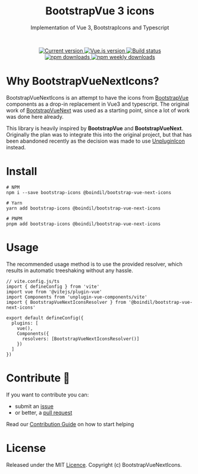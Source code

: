 <h1 align="center">BootstrapVue 3 icons</h1>
<p align="center">Implementation of Vue 3, BootstrapIcons and Typescript</p>

<br>

<p align="center">
  <a href="https://www.npmjs.com/package/@boindil/bootstrap-vue-next-icons">
    <img src="https://flat.badgen.net/npm/v/@boindil/bootstrap-vue-next-icons" alt="Current version">
  </a>
  <a href="https://v3.vuejs.org/">
    <img src="https://flat.badgen.net/badge/vue.js/3.0.x/4fc08d" alt="Vue.js version">
  </a>

  <a href="https://github.com/boindil/bootstrap-vue-next-icons/actions?workflow=Tests">
    <img src="https://flat.badgen.net/github/status/boindil/bootstrap-vue-next-icons" alt="Build status">
  </a>

  <br>

  <a href="https://www.npmjs.com/package/@boindil/bootstrap-vue-next-icons">
    <img src="https://flat.badgen.net/npm/dt/@boindil/bootstrap-vue-next-icons" alt="npm downloads">
  </a>
  <a href="https://www.npmjs.com/package/@boindil/bootstrap-vue-next-icons">
    <img src="https://flat.badgen.net/npm/dw/@boindil/bootstrap-vue-next-icons" alt="npm weekly downloads">
  </a>
</p>

# Why BootstrapVueNextIcons?

BootstrapVueNextIcons is an attempt to have the icons from [BootstrapVue](https://bootstrap-vue.org/) components as a drop-in replacement in Vue3 and typescript. The original work of [BootstrapVueNext](https://github.com/bootstrap-vue/bootstrap-vue-next) was used as a starting point, since a lot of work was done here already.

This library is heavily inspired by **BootstrapVue** and **BootstrapVueNext**. Originally the plan was to integrate this into the original project, but that has been abandoned recently as the decision was made to use [UnpluginIcon](https://github.com/antfu/unplugin-icons) instead.

# Install

```console
# NPM
npm i --save bootstrap-icons @boindil/bootstrap-vue-next-icons

# Yarn
yarn add bootstrap-icons @boindil/bootstrap-vue-next-icons

# PNPM
pnpm add bootstrap-icons @boindil/bootstrap-vue-next-icons
```

# Usage

The recommended usage method is to use the provided resolver, which results in automatic treeshaking without any hassle.
```console
// vite.config.js/ts
import { defineConfig } from 'vite'
import vue from '@vitejs/plugin-vue'
import Components from 'unplugin-vue-components/vite'
import { BootstrapVueNextIconsResolver } from '@boindil/bootstrap-vue-next-icons'

export default defineConfig({
  plugins: [
    vue(),
    Components({
      resolvers: [BootstrapVueNextIconsResolver()]
    })
  ]
})
```

# Contribute 🙌

If you want to contribute you can:

- submit an [issue](https://github.com/boindil/bootstrap-vue-next-icons/issues/new)
- or better, a [pull request](https://github.com/boindil/bootstrap-vue-next-icons/pulls)

Read our [Contribution Guide](https://github.com/boindil/bootstrap-vue-next-icons/blob/main/CONTRIBUTING.md) on how to start helping

# License

Released under the MIT [Licence](./LICENSE). Copyright (c) BootstrapVueNextIcons.
